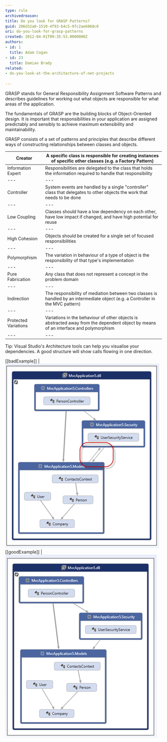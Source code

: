 ```yaml
---
type: rule
archivedreason: 
title: Do you look for GRASP Patterns?
guid: 206d32a0-1510-4f93-b4c5-9fc2ae6068c0
uri: do-you-look-for-grasp-patterns
created: 2012-04-01T09:35:53.0000000Z
authors:
- id: 1
  title: Adam Cogan
- id: 23
  title: Damian Brady
related:
- do-you-look-at-the-architecture-of-net-projects

---
```


GRASP stands for General Responsibility Assignment Software Patterns and describes guidelines for working out what objects are responsible for what areas of the application.

<!--endintro-->

The fundamentals of GRASP are the building blocks of Object-Oriented design.  It is important that responsibilities in your application are assigned predictably and sensibly to achieve maximum extensibility and maintainability.

GRASP consists of a set of patterns and principles that describe different ways of constructing relationships between classes and objects.


| Creator | A specific class is responsible for creating instances of specific other classes (e.g. a Factory Pattern) |
| --- | --- |
| Information Expert | Responsibilities are delegated to the class that holds the information required to handle that responsibility |
| --- | --- |
| Controller | System events are handled by a single "controller" class that delegates to other objects the work that needs to be done |
| --- | --- |
| Low Coupling  | Classes should have a low dependency on each other, have low impact if changed, and have high potential for reuse |
| --- | --- |
| High Cohesion | Objects should be created for a single set of focused responsibilities |
| --- | --- |
| Polymorphism | The variation in behaviour of a type of object is the responsibility of that type's implementation |
| --- | --- |
| Pure Fabrication | Any class that does not represent a concept in the problem domain |
| --- | --- |
| Indirection | The responsibility of mediation between two classes is handled by an intermediate object (e.g. a Controller in the MVC pattern) |
| --- | --- |
| Protected Variations | Variations in the behaviour of other objects is abstracted away from the dependent object by means of an interface and polymorphism |
| --- | --- |


Tip: Visual Studio's Architecture tools can help you visualise your dependencies.  A good structure will show calls flowing in one direction.

[[badExample]]
| ![Calls are going in both directions which hints at a poor architecture](architecture_responsibility_bad.png)
[[goodExample]]
| ![Calls are flowing in one direction hinting at a more sensible arrangement of responsibilities](architecture_responsibility_good.png)
